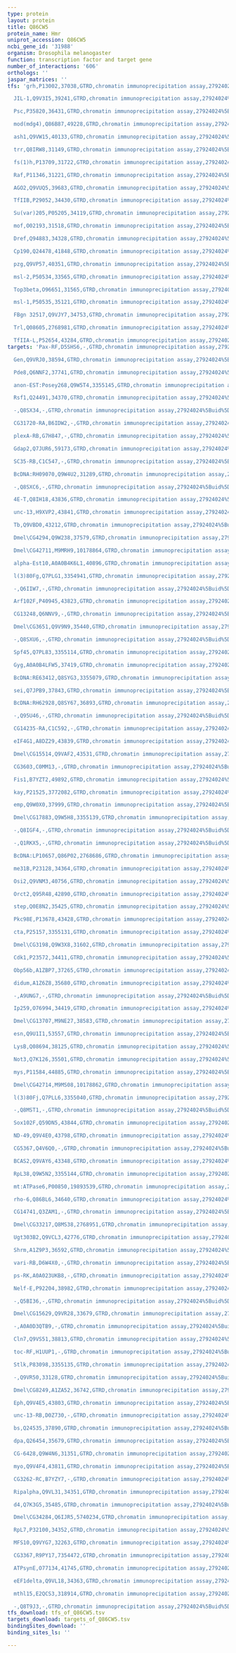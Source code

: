 ```yaml
---
type: protein
layout: protein
title: Q86CW5
protein_name: Hmr
uniprot_accession: Q86CW5
ncbi_gene_id: '31988'
organism: Drosophila melanogaster
function: transcription factor and target gene
number_of_interactions: '606'
orthologs: ''
jaspar_matrices: ''
tfs: 'grh,P13002,37038,GTRD,chromatin immunoprecipitation assay,27924024%5Buid%5D,No

  JIL-1,Q9V3I5,39241,GTRD,chromatin immunoprecipitation assay,27924024%5Buid%5D,No

  Psc,P35820,36431,GTRD,chromatin immunoprecipitation assay,27924024%5Buid%5D,No

  mod(mdg4),Q86B87,49228,GTRD,chromatin immunoprecipitation assay,27924024%5Buid%5D,No

  ash1,Q9VW15,40133,GTRD,chromatin immunoprecipitation assay,27924024%5Buid%5D,No

  trr,Q8IRW8,31149,GTRD,chromatin immunoprecipitation assay,27924024%5Buid%5D,No

  fs(1)h,P13709,31722,GTRD,chromatin immunoprecipitation assay,27924024%5Buid%5D,No

  Raf,P11346,31221,GTRD,chromatin immunoprecipitation assay,27924024%5Buid%5D,No

  AGO2,Q9VUQ5,39683,GTRD,chromatin immunoprecipitation assay,27924024%5Buid%5D,No

  TfIIB,P29052,34430,GTRD,chromatin immunoprecipitation assay,27924024%5Buid%5D,No

  Su(var)205,P05205,34119,GTRD,chromatin immunoprecipitation assay,27924024%5Buid%5D,No

  mof,O02193,31518,GTRD,chromatin immunoprecipitation assay,27924024%5Buid%5D,No

  Dref,Q94883,34328,GTRD,chromatin immunoprecipitation assay,27924024%5Buid%5D,No

  Cp190,Q24478,41848,GTRD,chromatin immunoprecipitation assay,27924024%5Buid%5D,No

  pzg,Q9VP57,40351,GTRD,chromatin immunoprecipitation assay,27924024%5Buid%5D,No

  msl-2,P50534,33565,GTRD,chromatin immunoprecipitation assay,27924024%5Buid%5D,No

  Top3beta,O96651,31565,GTRD,chromatin immunoprecipitation assay,27924024%5Buid%5D,No

  msl-1,P50535,35121,GTRD,chromatin immunoprecipitation assay,27924024%5Buid%5D,No

  FBgn 32517,Q9VJY7,34753,GTRD,chromatin immunoprecipitation assay,27924024%5Buid%5D,No

  Trl,Q08605,2768981,GTRD,chromatin immunoprecipitation assay,27924024%5Buid%5D,No

  TfIIA-L,P52654,43284,GTRD,chromatin immunoprecipitation assay,27924024%5Buid%5D,No'
targets: 'Pax-RF,D5SHS6,-,GTRD,chromatin immunoprecipitation assay,27924024%5Buid%5D,No

  Gen,Q9VRJ0,38594,GTRD,chromatin immunoprecipitation assay,27924024%5Buid%5D,No

  Pde8,Q6NNF2,37741,GTRD,chromatin immunoprecipitation assay,27924024%5Buid%5D,No

  anon-EST:Posey268,Q9W5T4,3355145,GTRD,chromatin immunoprecipitation assay,27924024%5Buid%5D,No

  Rsf1,Q24491,34370,GTRD,chromatin immunoprecipitation assay,27924024%5Buid%5D,No

  -,Q8SX34,-,GTRD,chromatin immunoprecipitation assay,27924024%5Buid%5D,No

  CG31720-RA,B6IDW2,-,GTRD,chromatin immunoprecipitation assay,27924024%5Buid%5D,No

  plexA-RB,G7H847,-,GTRD,chromatin immunoprecipitation assay,27924024%5Buid%5D,No

  Gdap2,Q7JUR6,59173,GTRD,chromatin immunoprecipitation assay,27924024%5Buid%5D,No

  SC35-RB,C1C547,-,GTRD,chromatin immunoprecipitation assay,27924024%5Buid%5D,No

  BcDNA:RH09070,Q9W4U2,31289,GTRD,chromatin immunoprecipitation assay,27924024%5Buid%5D,No

  -,Q8SXC6,-,GTRD,chromatin immunoprecipitation assay,27924024%5Buid%5D,No

  4E-T,Q8IH18,43836,GTRD,chromatin immunoprecipitation assay,27924024%5Buid%5D,No

  unc-13,H9XVP2,43841,GTRD,chromatin immunoprecipitation assay,27924024%5Buid%5D,No

  Tb,Q9VBD0,43212,GTRD,chromatin immunoprecipitation assay,27924024%5Buid%5D,No

  Dmel\CG4294,Q9W238,37579,GTRD,chromatin immunoprecipitation assay,27924024%5Buid%5D,No

  Dmel\CG42711,M9MRH9,10178864,GTRD,chromatin immunoprecipitation assay,27924024%5Buid%5D,No

  alpha-Est10,A0A0B4K6L1,40896,GTRD,chromatin immunoprecipitation assay,27924024%5Buid%5D,No

  l(3)80Fg,Q7PLG1,3354941,GTRD,chromatin immunoprecipitation assay,27924024%5Buid%5D,No

  -,Q6IIW7,-,GTRD,chromatin immunoprecipitation assay,27924024%5Buid%5D,No

  Arf102F,P40945,43823,GTRD,chromatin immunoprecipitation assay,27924024%5Buid%5D,No

  CG13248,Q6NNV9,-,GTRD,chromatin immunoprecipitation assay,27924024%5Buid%5D,No

  Dmel\CG3651,Q9V9N9,35440,GTRD,chromatin immunoprecipitation assay,27924024%5Buid%5D,No

  -,Q8SXU6,-,GTRD,chromatin immunoprecipitation assay,27924024%5Buid%5D,No

  Spf45,Q7PL83,3355114,GTRD,chromatin immunoprecipitation assay,27924024%5Buid%5D,No

  Gyg,A0A0B4LFW5,37419,GTRD,chromatin immunoprecipitation assay,27924024%5Buid%5D,No

  BcDNA:RE63412,Q8SYG3,3355079,GTRD,chromatin immunoprecipitation assay,27924024%5Buid%5D,No

  sei,Q7JPB9,37843,GTRD,chromatin immunoprecipitation assay,27924024%5Buid%5D,No

  BcDNA:RH62928,Q8SY67,36893,GTRD,chromatin immunoprecipitation assay,27924024%5Buid%5D,No

  -,Q95U46,-,GTRD,chromatin immunoprecipitation assay,27924024%5Buid%5D,No

  CG14235-RA,C1C592,-,GTRD,chromatin immunoprecipitation assay,27924024%5Buid%5D,No

  eIF4G1,A8DZ29,43839,GTRD,chromatin immunoprecipitation assay,27924024%5Buid%5D,No

  Dmel\CG15514,Q9VAF2,43531,GTRD,chromatin immunoprecipitation assay,27924024%5Buid%5D,No

  CG3603,C0MM13,-,GTRD,chromatin immunoprecipitation assay,27924024%5Buid%5D,No

  Fis1,B7YZT2,49892,GTRD,chromatin immunoprecipitation assay,27924024%5Buid%5D,No

  kay,P21525,3772082,GTRD,chromatin immunoprecipitation assay,27924024%5Buid%5D,No

  emp,Q9W0X0,37999,GTRD,chromatin immunoprecipitation assay,27924024%5Buid%5D,No

  Dmel\CG17883,Q9W5H8,3355139,GTRD,chromatin immunoprecipitation assay,27924024%5Buid%5D,No

  -,Q8IGF4,-,GTRD,chromatin immunoprecipitation assay,27924024%5Buid%5D,No

  -,Q1RKX5,-,GTRD,chromatin immunoprecipitation assay,27924024%5Buid%5D,No

  BcDNA:LP10657,Q86P02,2768686,GTRD,chromatin immunoprecipitation assay,27924024%5Buid%5D,No

  me31B,P23128,34364,GTRD,chromatin immunoprecipitation assay,27924024%5Buid%5D,No

  Osi2,Q9VNM3,40756,GTRD,chromatin immunoprecipitation assay,27924024%5Buid%5D,No

  Orct2,Q95R48,42890,GTRD,chromatin immunoprecipitation assay,27924024%5Buid%5D,No

  step,Q0E8N2,35425,GTRD,chromatin immunoprecipitation assay,27924024%5Buid%5D,No

  Pkc98E,P13678,43428,GTRD,chromatin immunoprecipitation assay,27924024%5Buid%5D,No

  cta,P25157,3355131,GTRD,chromatin immunoprecipitation assay,27924024%5Buid%5D,No

  Dmel\CG3198,Q9W3X8,31602,GTRD,chromatin immunoprecipitation assay,27924024%5Buid%5D,No

  Cdk1,P23572,34411,GTRD,chromatin immunoprecipitation assay,27924024%5Buid%5D,No

  Obp56b,A1ZBP7,37265,GTRD,chromatin immunoprecipitation assay,27924024%5Buid%5D,No

  didum,A1Z6Z8,35680,GTRD,chromatin immunoprecipitation assay,27924024%5Buid%5D,No

  -,A9UNG7,-,GTRD,chromatin immunoprecipitation assay,27924024%5Buid%5D,No

  Ip259,O76994,34419,GTRD,chromatin immunoprecipitation assay,27924024%5Buid%5D,No

  Dmel\CG13707,M9NE27,38583,GTRD,chromatin immunoprecipitation assay,27924024%5Buid%5D,No

  esn,Q9U1I1,53557,GTRD,chromatin immunoprecipitation assay,27924024%5Buid%5D,No

  LysB,Q08694,38125,GTRD,chromatin immunoprecipitation assay,27924024%5Buid%5D,No

  Not3,Q7K126,35501,GTRD,chromatin immunoprecipitation assay,27924024%5Buid%5D,No

  mys,P11584,44885,GTRD,chromatin immunoprecipitation assay,27924024%5Buid%5D,No

  Dmel\CG42714,M9MS08,10178862,GTRD,chromatin immunoprecipitation assay,27924024%5Buid%5D,No

  l(3)80Fj,Q7PLL6,3355040,GTRD,chromatin immunoprecipitation assay,27924024%5Buid%5D,No

  -,Q8MST1,-,GTRD,chromatin immunoprecipitation assay,27924024%5Buid%5D,No

  Sox102F,Q59DN5,43844,GTRD,chromatin immunoprecipitation assay,27924024%5Buid%5D,No

  ND-49,Q9V4E0,43798,GTRD,chromatin immunoprecipitation assay,27924024%5Buid%5D,No

  CG5367,Q4V6Q0,-,GTRD,chromatin immunoprecipitation assay,27924024%5Buid%5D,No

  BCAS2,Q9VAY6,43348,GTRD,chromatin immunoprecipitation assay,27924024%5Buid%5D,No

  RpL38,Q9W5N2,3355144,GTRD,chromatin immunoprecipitation assay,27924024%5Buid%5D,No

  mt:ATPase6,P00850,19893539,GTRD,chromatin immunoprecipitation assay,27924024%5Buid%5D,No

  rho-6,Q86BL6,34640,GTRD,chromatin immunoprecipitation assay,27924024%5Buid%5D,No

  CG14741,Q3ZAM1,-,GTRD,chromatin immunoprecipitation assay,27924024%5Buid%5D,No

  Dmel\CG33217,Q8MS38,2768951,GTRD,chromatin immunoprecipitation assay,27924024%5Buid%5D,No

  Ugt303B2,Q9VCL3,42776,GTRD,chromatin immunoprecipitation assay,27924024%5Buid%5D,No

  Shrm,A1Z9P3,36592,GTRD,chromatin immunoprecipitation assay,27924024%5Buid%5D,No

  vari-RB,D6W4X0,-,GTRD,chromatin immunoprecipitation assay,27924024%5Buid%5D,No

  ps-RK,A0A023UKB8,-,GTRD,chromatin immunoprecipitation assay,27924024%5Buid%5D,No

  Nelf-E,P92204,38982,GTRD,chromatin immunoprecipitation assay,27924024%5Buid%5D,No

  -,Q5BI36,-,GTRD,chromatin immunoprecipitation assay,27924024%5Buid%5D,No

  Dmel\CG15629,Q9VR28,33679,GTRD,chromatin immunoprecipitation assay,27924024%5Buid%5D,No

  -,A0A0D3QTB9,-,GTRD,chromatin immunoprecipitation assay,27924024%5Buid%5D,No

  Cln7,Q9VS51,38813,GTRD,chromatin immunoprecipitation assay,27924024%5Buid%5D,No

  toc-RF,H1UUP1,-,GTRD,chromatin immunoprecipitation assay,27924024%5Buid%5D,No

  Stlk,P83098,3355135,GTRD,chromatin immunoprecipitation assay,27924024%5Buid%5D,No

  -,Q9VR50,33128,GTRD,chromatin immunoprecipitation assay,27924024%5Buid%5D,No

  Dmel\CG8249,A1ZA52,36742,GTRD,chromatin immunoprecipitation assay,27924024%5Buid%5D,No

  Eph,Q9V4E5,43803,GTRD,chromatin immunoprecipitation assay,27924024%5Buid%5D,No

  unc-13-RB,D0Z730,-,GTRD,chromatin immunoprecipitation assay,27924024%5Buid%5D,No

  bs,Q24535,37890,GTRD,chromatin immunoprecipitation assay,27924024%5Buid%5D,No

  dpa,Q26454,35679,GTRD,chromatin immunoprecipitation assay,27924024%5Buid%5D,No

  CG-6428,Q9W4N6,31351,GTRD,chromatin immunoprecipitation assay,27924024%5Buid%5D,No

  myo,Q9V4F4,43811,GTRD,chromatin immunoprecipitation assay,27924024%5Buid%5D,No

  CG3262-RC,B7YZY7,-,GTRD,chromatin immunoprecipitation assay,27924024%5Buid%5D,No

  Ripalpha,Q9VL31,34351,GTRD,chromatin immunoprecipitation assay,27924024%5Buid%5D,No

  d4,Q7K3G5,35485,GTRD,chromatin immunoprecipitation assay,27924024%5Buid%5D,No

  Dmel\CG34284,Q6IJR5,5740234,GTRD,chromatin immunoprecipitation assay,27924024%5Buid%5D,No

  RpL7,P32100,34352,GTRD,chromatin immunoprecipitation assay,27924024%5Buid%5D,No

  MFS10,Q9VYG7,32263,GTRD,chromatin immunoprecipitation assay,27924024%5Buid%5D,No

  CG3367,R9PY17,7354472,GTRD,chromatin immunoprecipitation assay,27924024%5Buid%5D,No

  ATPsynE,O77134,41745,GTRD,chromatin immunoprecipitation assay,27924024%5Buid%5D,No

  eEF1delta,Q9VL18,34363,GTRD,chromatin immunoprecipitation assay,27924024%5Buid%5D,No

  mthl15,E2QCS3,318914,GTRD,chromatin immunoprecipitation assay,27924024%5Buid%5D,No

  -,Q8T9J3,-,GTRD,chromatin immunoprecipitation assay,27924024%5Buid%5D,No'
tfs_download: tfs_of_Q86CW5.tsv
targets_download: targets_of_Q86CW5.tsv
bindingSites_download: ''
binding_sites_ls: ''

---
```

